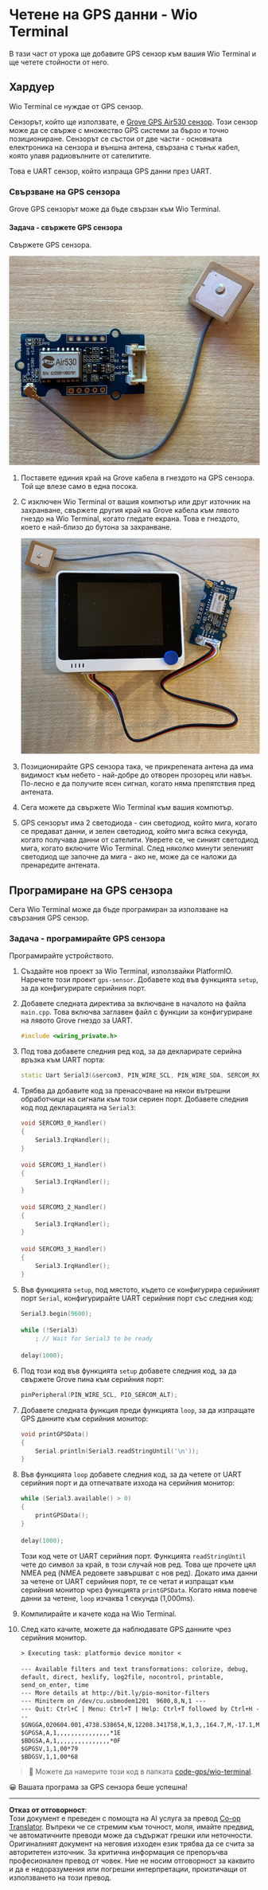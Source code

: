 <!--
CO_OP_TRANSLATOR_METADATA:
{
  "original_hash": "da6ae0a795cf06be33d23ca5b8493fc8",
  "translation_date": "2025-08-28T09:38:42+00:00",
  "source_file": "3-transport/lessons/1-location-tracking/wio-terminal-gps-sensor.md",
  "language_code": "bg"
}
-->
# Четене на GPS данни - Wio Terminal

В тази част от урока ще добавите GPS сензор към вашия Wio Terminal и ще четете стойности от него.

## Хардуер

Wio Terminal се нуждае от GPS сензор.

Сензорът, който ще използвате, е [Grove GPS Air530 сензор](https://www.seeedstudio.com/Grove-GPS-Air530-p-4584.html). Този сензор може да се свърже с множество GPS системи за бързо и точно позициониране. Сензорът се състои от две части - основната електроника на сензора и външна антена, свързана с тънък кабел, която улавя радиовълните от сателитите.

Това е UART сензор, който изпраща GPS данни през UART.

### Свързване на GPS сензора

Grove GPS сензорът може да бъде свързан към Wio Terminal.

#### Задача - свържете GPS сензора

Свържете GPS сензора.

![Grove GPS сензор](../../../../../translated_images/grove-gps-sensor.247943bf69b03f0d1820ef6ed10c587f9b650e8db55b936851c92412180bd3e2.bg.png)

1. Поставете единия край на Grove кабела в гнездото на GPS сензора. Той ще влезе само в една посока.

1. С изключен Wio Terminal от вашия компютър или друг източник на захранване, свържете другия край на Grove кабела към лявото гнездо на Wio Terminal, когато гледате екрана. Това е гнездото, което е най-близо до бутона за захранване.

    ![Grove GPS сензор, свързан към лявото гнездо](../../../../../translated_images/wio-gps-sensor.19fd52b81ce58095d5deb3d4e5a1fdd88818d76569b00b1f0d740c92dc986525.bg.png)

1. Позиционирайте GPS сензора така, че прикрепената антена да има видимост към небето - най-добре до отворен прозорец или навън. По-лесно е да получите ясен сигнал, когато няма препятствия пред антената.

1. Сега можете да свържете Wio Terminal към вашия компютър.

1. GPS сензорът има 2 светодиода - син светодиод, който мига, когато се предават данни, и зелен светодиод, който мига всяка секунда, когато получава данни от сателити. Уверете се, че синият светодиод мига, когато включите Wio Terminal. След няколко минути зеленият светодиод ще започне да мига - ако не, може да се наложи да пренаредите антената.

## Програмиране на GPS сензора

Сега Wio Terminal може да бъде програмиран за използване на свързания GPS сензор.

### Задача - програмирайте GPS сензора

Програмирайте устройството.

1. Създайте нов проект за Wio Terminal, използвайки PlatformIO. Наречете този проект `gps-sensor`. Добавете код във функцията `setup`, за да конфигурирате серийния порт.

1. Добавете следната директива за включване в началото на файла `main.cpp`. Това включва заглавен файл с функции за конфигуриране на лявото Grove гнездо за UART.

    ```cpp
    #include <wiring_private.h>
    ```

1. Под това добавете следния ред код, за да декларирате серийна връзка към UART порта:

    ```cpp
    static Uart Serial3(&sercom3, PIN_WIRE_SCL, PIN_WIRE_SDA, SERCOM_RX_PAD_1, UART_TX_PAD_0);
    ```

1. Трябва да добавите код за пренасочване на някои вътрешни обработчици на сигнали към този сериен порт. Добавете следния код под декларацията на `Serial3`:

    ```cpp
    void SERCOM3_0_Handler()
    {
        Serial3.IrqHandler();
    }
    
    void SERCOM3_1_Handler()
    {
        Serial3.IrqHandler();
    }
    
    void SERCOM3_2_Handler()
    {
        Serial3.IrqHandler();
    }
    
    void SERCOM3_3_Handler()
    {
        Serial3.IrqHandler();
    }
    ```

1. Във функцията `setup`, под мястото, където се конфигурира серийният порт `Serial`, конфигурирайте UART серийния порт със следния код:

    ```cpp
    Serial3.begin(9600);

    while (!Serial3)
        ; // Wait for Serial3 to be ready

    delay(1000);
    ```

1. Под този код във функцията `setup` добавете следния код, за да свържете Grove пина към серийния порт:

    ```cpp
    pinPeripheral(PIN_WIRE_SCL, PIO_SERCOM_ALT);
    ```

1. Добавете следната функция преди функцията `loop`, за да изпращате GPS данните към серийния монитор:

    ```cpp
    void printGPSData()
    {
        Serial.println(Serial3.readStringUntil('\n'));
    }
    ```

1. Във функцията `loop` добавете следния код, за да четете от UART серийния порт и да отпечатвате изхода на серийния монитор:

    ```cpp
    while (Serial3.available() > 0)
    {
        printGPSData();
    }
    
    delay(1000);
    ```

    Този код чете от UART серийния порт. Функцията `readStringUntil` чете до символ за край, в този случай нов ред. Това ще прочете цял NMEA ред (NMEA редовете завършват с нов ред). Докато има данни за четене от UART серийния порт, те се четат и изпращат към серийния монитор чрез функцията `printGPSData`. Когато няма повече данни за четене, `loop` изчаква 1 секунда (1,000ms).

1. Компилирайте и качете кода на Wio Terminal.

1. След като качите, можете да наблюдавате GPS данните чрез серийния монитор.

    ```output
    > Executing task: platformio device monitor <
    
    --- Available filters and text transformations: colorize, debug, default, direct, hexlify, log2file, nocontrol, printable, send_on_enter, time
    --- More details at http://bit.ly/pio-monitor-filters
    --- Miniterm on /dev/cu.usbmodem1201  9600,8,N,1 ---
    --- Quit: Ctrl+C | Menu: Ctrl+T | Help: Ctrl+T followed by Ctrl+H ---
    $GNGGA,020604.001,4738.538654,N,12208.341758,W,1,3,,164.7,M,-17.1,M,,*67
    $GPGSA,A,1,,,,,,,,,,,,,,,*1E
    $BDGSA,A,1,,,,,,,,,,,,,,,*0F
    $GPGSV,1,1,00*79
    $BDGSV,1,1,00*68
    ```

> 💁 Можете да намерите този код в папката [code-gps/wio-terminal](../../../../../3-transport/lessons/1-location-tracking/code-gps/wio-terminal).

😀 Вашата програма за GPS сензора беше успешна!

---

**Отказ от отговорност**:  
Този документ е преведен с помощта на AI услуга за превод [Co-op Translator](https://github.com/Azure/co-op-translator). Въпреки че се стремим към точност, моля, имайте предвид, че автоматичните преводи може да съдържат грешки или неточности. Оригиналният документ на неговия изходен език трябва да се счита за авторитетен източник. За критична информация се препоръчва професионален превод от човек. Ние не носим отговорност за каквито и да е недоразумения или погрешни интерпретации, произтичащи от използването на този превод.